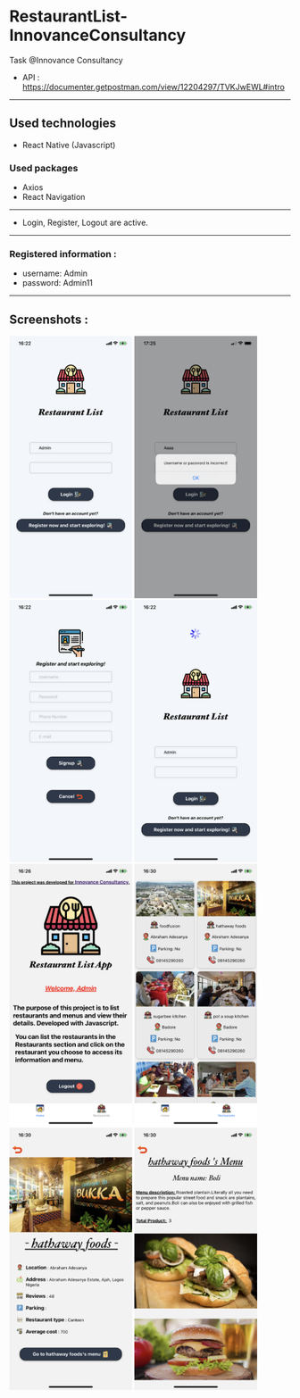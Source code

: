 # RestaurantList-InnovanceConsultancy
Task @Innovance Consultancy


* API : https://documenter.getpostman.com/view/12204297/TVKJwEWL#intro

___

 ## Used technologies
 
 * React Native (Javascript)

  ### Used packages
  
  * Axios
  * React Navigation

___

* Login, Register, Logout are active. 
___

### Registered information :
* username: Admin
* password: Admin11

___

## Screenshots :

<img height="470" width="220" alt="LoginPage" src="./src/screenshots/loginpage.png"/>  <img height="470" width="220" alt="LoginPageError" src="./src/screenshots/loginerror.png"/>  <img height="470" width="220" alt="RegisterPage" src="./src/screenshots/registerpage.png"/> <img height="470" width="220" alt="LogginginPage" src="./src/screenshots/loggingin.png"/>  <img height="470" width="220" alt="HomePage" src="./src/screenshots/homepage.png"/>  <img height="470" width="220" alt="RestaurantListPage" src="./src/screenshots/restaurantlistpage.png"/>  <img height="470" width="220" alt="RestaurantDetailsPage" src="./src/screenshots/restaurantdetailspage.png"/>  <img height="470" width="220" alt="RestaurantMenusPage" src="./src/screenshots/restaurantmenuspage.png"/>




